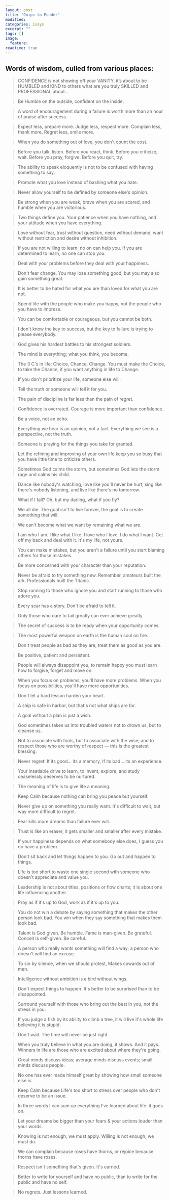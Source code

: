 ```yaml
---
layout: post
title: "Quips to Ponder"
modified:
categories: isays
excerpt: ""
tags: []
image:
  feature:
readtime: true
---
```


## Words of wisdom, culled from various places:

> CONFIDENCE is not showing off your VANITY, it’s about to be HUMBLED and KIND to others what are you truly SKILLED and PROFESSIONAL about…

> Be Humble on the outside, confident on the inside.

> A word of encouragement during a failure is worth more than an hour of praise after success.

> Expect less, prepare more. Judge less, respect more. Complain less, thank more. Regret less, smile more.

> When you do something out of love, you don't count the cost.

> Before you talk, listen. Before you react, think. Before you criticize, wait. Before you pray, forgive. Before you quit, try.

> The ability to speak eloquently is not to be confused with having something to say.

> Promote what you love instead of bashing what you hate.

> Never allow yourself to be defined by someone else's opinion.

> Be strong when you are weak, brave when you are scared, and humble when you are victorious.

> Two things define you. Your patience when you have nothing, and your attitude when you have everything.

> Love without fear, trust without question, need without demand, want without restriction and desire without inhibition.

> If you are not willing to learn, no on can help you. If you are determined to learn, no one can stop you.

> Deal with your problems before they deal with your happiness.

> Don't fear change. You may lose something good, but you may also gain something great.

> It is better to be hated for what you are than loved for what you are not.

> Spend life with the people who make you happy, not the people who you have to impress.

> You can be comfortable or courageous, but you cannot be both.

> I don't know the key to success, but the key to failure is trying to please everybody.

> God gives his hardest battles to his strongest soldiers.

> The mind is everything; what you think, you become.

> The 3 C's in life: Choice, Chance, Change. You must make the Choice, to take the Chance, if you want anything in life to Change.

> If you don't prioritize your life, someone else will.

> Tell the truth or someone will tell it for you.

> The pain of discipline is far less than the pain of regret.

> Confidence is overrated. Courage is more important than confidence.

> Be a voice, not an echo.

> Everything we hear is an opinion, not a fact. Everything we see is a perspective, not the truth.

> Someone is praying for the things you take for granted.

> Let the refining and improving of your own life keep you so busy that you have little time to criticize others.

> Sometimes God calms the storm, but sometimes God lets the storm rage and calms his child.

> Dance like nobody's watching, love like you'll never be hurt, sing like there's nobody listening, and live like there's no tomorrow.

> What if I fall? Oh, but my darling, what if you fly?

> We all die. The goal isn't to live forever, the goal is to create something that will.

> We can't become what we want by remaining what we are.

> I am who I am. I like what I like. I love who I love. I do what I want. Get off my back and deal with it. It's my life, not yours.

> You can make mistakes, but you aren't a failure until you start blaming others for those mistakes.

> Be more concerned with your character than your reputation.

> Never be afraid to try something new. Remember, amateurs built the ark. Professionals built the Titanic.

> Stop running to those who ignore you and start running to those who adore you.

> Every scar has a story. Don't be afraid to tell it.

> Only those who dare to fail greatly can ever achieve greatly.

> The secret of success is to be ready when your opportunity comes.

> The most powerful weapon on earth is the human soul on fire.

> Don't treat people as bad as they are, treat them as good as you are.

> Be positive, patient and persistent.

> People will always disappoint you, to remain happy you must learn how to forgive, forget and move on.

> When you focus on problems, you'll have more problems. When you focus on possibilities, you'll have more opportunities.

> Don't let a hard lesson harden your heart.

> A ship is safe in harbor, but that's not what ships are for.

> A goal without a plan is just a wish.

> God sometimes takes us into troubled waters not to drown us, but to cleanse us.

> Not to associate with fools, but to associate with the wise; and to respect those who are worthy of respect — this is the greatest
blessing.

> Never regret! If its good... its a memory, If its bad... its an experience.

> Your insatiable drive to learn, to invent, explore, and study ceaselessly deserves to be nurtured.

> The meaning of life is to give life a meaning.

> Keep Calm because nothing can bring you peace but yourself.

> Never give up on something you really want. It's difficult to wait, but way more difficult to regret.

> Fear kills more dreams than failure ever will.

> Trust is like an eraser, it gets smaller and smaller after every mistake.

> If your happiness depends on what somebody else does, I guess you do have a problem.

> Don't sit back and let things happen to you. Go out and happen to things.

> Life is too short to waste one single second with someone who doesn't appreciate and value you.

> Leadership is not about titles, positions or flow charts; it is about one life influencing another.

> Pray as if it's up to God, work as if it's up to you.

> You do not win a debate by saying something that makes the other person look bad. You win when they say something that makes them
look bad.

> Talent is God given. Be humble. Fame is man-given. Be grateful. Conceit is self-given. Be careful.

> A person who really wants something will find a way; a person who doesn't will find an excuse.

> To sin by silence, when we should protest, Makes cowards out of men.

> Intelligence without ambition is a bird without wings.

> Don't expect things to happen. It's better to be surprised than to be disappointed.

> Surround yourself with those who bring out the best in you, not the stress in you.

> If you judge a fish by its ability to climb a tree, it will live it's whole life believing it is stupid.

> Don't wait. The time will never be just right.

> When you truly believe in what you are doing, it shows. And it pays. Winners in life are those who are excited about where they're
going.

> Great minds discuss ideas; average minds discuss events; small minds discuss people.

> No one has ever made himself great by showing how small someone else is.

> Keep Calm because Life's too short to stress over people who don't deserve to be an issue.

> In three words I can sum up everything I've learned about life: it goes on.

> Let your dreams be bigger than your fears & your actions louder than your words.

> Knowing is not enough; we must apply. Willing is not enough; we must do.

> We can complain because roses have thorns, or rejoice because thorns have roses.

> Respect isn't something that's given. It's earned.

> Better to write for yourself and have no public, than to write for the public and have no self.

> No regrets. Just lessons learned.
